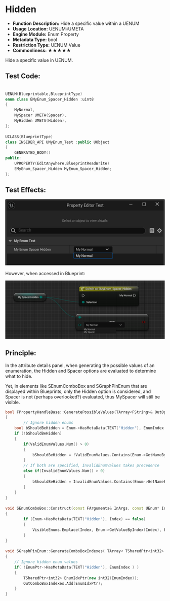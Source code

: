 # Hidden

- **Function Description:** Hide a specific value within a UENUM
- **Usage Location:** UENUM::UMETA
- **Engine Module:** Enum Property
- **Metadata Type:** bool
- **Restriction Type:** UENUM Value
- **Commonliness:** ★★★★★

Hide a specific value in UENUM.

## Test Code:

```cpp

UENUM(Blueprintable,BlueprintType)
enum class EMyEnum_Spacer_Hidden :uint8
{
	MyNormal,
	MySpacer UMETA(Spacer),
	MyHidden UMETA(Hidden),
};

UCLASS(BlueprintType)
class INSIDER_API UMyEnum_Test :public UObject
{
	GENERATED_BODY()
public:
	UPROPERTY(EditAnywhere,BlueprintReadWrite)
	EMyEnum_Spacer_Hidden MyEnum_Spacer_Hidden;
};
```

## Test Effects:

![Untitled](5b4de771-be09-4342-8955-dc0f824ef97d.png)

However, when accessed in Blueprint:

![Untitled](Untitled.png)

## Principle:

In the attribute details panel, when generating the possible values of an enumeration, the Hidden and Spacer options are evaluated to determine what to hide.

Yet, in elements like SEnumComboBox and SGraphPinEnum that are displayed within Blueprints, only the Hidden option is considered, and Spacer is not (perhaps overlooked?) evaluated, thus MySpacer will still be visible.

```cpp
bool FPropertyHandleBase::GeneratePossibleValues(TArray<FString>& OutOptionStrings, TArray< FText >& OutToolTips, TArray<bool>& OutRestrictedItems, TArray<FText>* OutDisplayNames)
{
		// Ignore hidden enums
	bool bShouldBeHidden = Enum->HasMetaData(TEXT("Hidden"), EnumIndex ) || Enum->HasMetaData(TEXT("Spacer"), EnumIndex );
	if (!bShouldBeHidden)
	{
		if(ValidEnumValues.Num() > 0)
		{
			bShouldBeHidden = !ValidEnumValues.Contains(Enum->GetNameByIndex(EnumIndex));
		}
		// If both are specified, InvalidEnumValues takes precedence
		else if(InvalidEnumValues.Num() > 0)
		{
			bShouldBeHidden = InvalidEnumValues.Contains(Enum->GetNameByIndex(EnumIndex));
		}
	}
}

void SEnumComboBox::Construct(const FArguments& InArgs, const UEnum* InEnum)
{
		if (Enum->HasMetaData(TEXT("Hidden"), Index) == false)
		{
			VisibleEnums.Emplace(Index, Enum->GetValueByIndex(Index), Enum->GetDisplayNameTextByIndex(Index), Enum->GetToolTipTextByIndex(Index));
		}
}

void SGraphPinEnum::GenerateComboBoxIndexes( TArray< TSharedPtr<int32> >& OutComboBoxIndexes )
{
	// Ignore hidden enum values
	if( !EnumPtr->HasMetaData(TEXT("Hidden"), EnumIndex ) )
	{
		TSharedPtr<int32> EnumIdxPtr(new int32(EnumIndex));
		OutComboBoxIndexes.Add(EnumIdxPtr);
	}
}
```